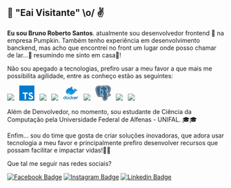 ## 🤙 "Eai Visitante" \o/ ✌️

**Eu sou Bruno Roberto Santos**. atualmente sou desenvolvedor frontend 🎒 na empresa Pumpkin. Também tenho experiência em desenvolvimento banckend, mas acho que encontrei no front um
lugar onde posso chamar de lar...💙 resumindo me sinto em casa🏡!

Não sou apegado a tecnologias, prefiro usar a meu favor a que mais me possibilita agilidade, entre as conheço estão as seguintes:

<p>
<img src="https://drive.google.com/file/d/1Pgl9LNKiImFoGmyZxDpH19e3l9njuOb4/preview" height="35px"/>
&nbsp;  
<img src="https://raw.githubusercontent.com/github/explore/80688e429a7d4ef2fca1e82350fe8e3517d3494d/topics/typescript/typescript.png" height="35px"/>
&nbsp;
<img src="https://appmasters.io/static/react-47ce6e77f039020ee2e76a10c1e988e9.png" height="35px"/> 
&nbsp;
<img src="https://bestofjs.org/logos/watermelon.svg" height="35px" /> 
&nbsp;
<img src="https://raw.githubusercontent.com/github/explore/80688e429a7d4ef2fca1e82350fe8e3517d3494d/topics/docker/docker.png" height="35px"/>
&nbsp;
<img src="https://www.mysql.com/common/logos/logo-mysql-170x115.png" height="35px"/>
&nbsp;
<img src="https://raw.githubusercontent.com/github/explore/80688e429a7d4ef2fca1e82350fe8e3517d3494d/topics/postgresql/postgresql.png" height="35px"/> 
&nbsp;
<img src="https://img.icons8.com/color/452/microsoft-sql-server.png" height="35px" />   
&nbsp;   
<img src="https://raw.githubusercontent.com/learnbr/csharp/master/csharp-logo.png" height="35px" />   
&nbsp;  
</p>

Além de Denvolvedor, no momento, sou estudante de Ciência da Computação pela Universidade Federal de Alfenas - UNIFAL. 🎓🎓

Enfim... sou do time que gosta de criar soluções inovadoras, que adora usar tecnologia a meu favor e principalmente prefiro desenvolver recursos que possam facilitar e impactar vidas!💙💙

Que tal me seguir nas redes sociais?

[![Facebook Badge](https://img.shields.io/badge/Bruno_Santos-1877F2?style=for-the-badge&logo=facebook&logoColor=white&link=https://www.facebook.com/profile.php?id=100004320695306)](https://www.facebook.com/profile.php?id=100004320695306)
[![Instagram Badge](https://img.shields.io/badge/@bruno._rs-E4405F?style=for-the-badge&logo=instagram&logoColor=white&https://www.instagram.com/_rsbruno/?hl=pt-br)](https://www.instagram.com/_rsbruno/?hl=pt-br)
[![Linkedin Badge](https://img.shields.io/badge/Bruno_Roberto_Santos-0e76a8?style=for-the-badge&logo=linkedin&logoColor=white&link=https://www.linkedin.com/in/rsbruno/)](https://www.linkedin.com/in/rsbruno/)
